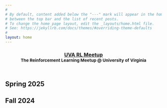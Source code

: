```yaml
---
#
# By default, content added below the "---" mark will appear in the home page
# between the top bar and the list of recent posts.
# To change the home page layout, edit the _layouts/home.html file.
# See: https://jekyllrb.com/docs/themes/#overriding-theme-defaults
#
layout: home
---
```


<header class="masthead">
    <div class="container">
        <h3 class="masthead-title">
            <a href="/" title="Home">UVA RL Meetup</a>
            <br><small>The Reinforcement Learning Meetup @ University of Virginia</small>
        </h3>
    </div>
</header>

## Spring 2025 

## Fall 2024
